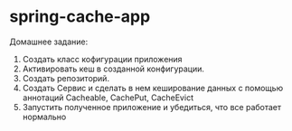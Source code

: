 # spring-cache-app

Домашнее задание: 
1) Создать класс кофигурации приложения
2) Активировать кеш в созданной конфигурации.
3) Создать репозиторий.
4) Создать Сервис и сделать в нем кеширование данных с помощью аннотаций Cacheable, CachePut, CacheEvict
5) Запустить полученное приложение и убедиться, что все работает нормально


